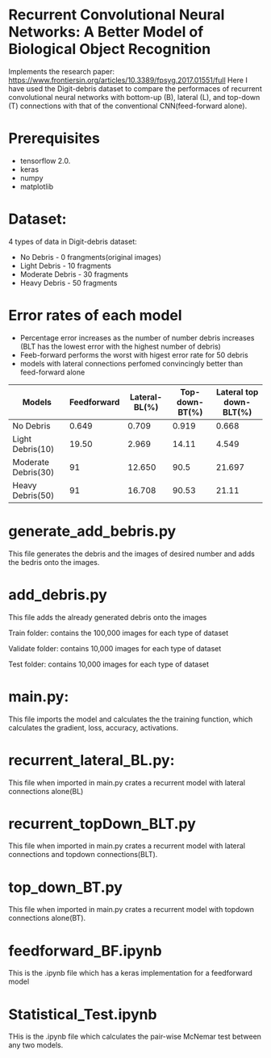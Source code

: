 # Recurrent Convolutional Neural Networks: A Better Model of Biological Object Recognition
Implements the research paper: https://www.frontiersin.org/articles/10.3389/fpsyg.2017.01551/full 
Here I have used the Digit-debris dataset to compare the performaces of recurrent convolutional neural networks with bottom-up (B), lateral (L), and top-down (T) connections with that of the conventional CNN(feed-forward alone).

# Prerequisites
- tensorflow 2.0. 
- keras 
- numpy
- matplotlib

# Dataset:
4 types of data in Digit-debris dataset:
  - No Debris - 0 frangments(original images)
  - Light Debris - 10 fragments
  - Moderate Debris - 30 fragments
  - Heavy Debris - 50 fragments
  
# Error rates of each model 
- Percentage error increases as the number of number debris increases (BLT has the lowest error with the highest number of debris)
- Feeb-forward performs the worst with higest error rate for 50 debris
- models with lateral connections perfomed convincingly better than feed-forward alone

| Models  | Feedforward | Lateral-BL(%) | Top-down-BT(%)| Lateral top down-BLT(%) |
| ------ | ------ | ------ | ------ | ----- | 
|No Debris | 0.649 | 0.709 | 0.919 | 0.668 | 
|Light Debris(10)| 19.50 | 2.969 | 14.11 | 4.549 | 
|Moderate Debris(30)| 91 | 12.650 | 90.5 | 21.697 |
|Heavy Debris(50) | 91 | 16.708 | 90.53 | 21.11|



# generate_add_bebris.py
This file generates the debris and the images of desired number and adds the bedris onto the images.

# add_debris.py
This file adds the already generated debris onto the images


Train folder: contains the 100,000 images for each type of dataset

Validate folder: contains 10,000 images for each type of dataset

Test folder: contains 10,000 images for each type of dataset


# main.py:
This file imports the model and calculates the the training function, which calculates the gradient, loss, accuracy, activations.

# recurrent_lateral_BL.py:
This file when imported in main.py crates a recurrent model with lateral connections alone(BL)

# recurrent_topDown_BLT.py
This file when imported in main.py crates a recurrent model with lateral connections and topdown connections(BLT).

# top_down_BT.py
This file when imported in main.py crates a recurrent model with topdown connections alone(BT).

# feedforward_BF.ipynb
This is the .ipynb file which has a keras implementation for a feedforward model

# Statistical_Test.ipynb
THis is the .ipynb file which calculates the pair-wise McNemar test between any two models.








